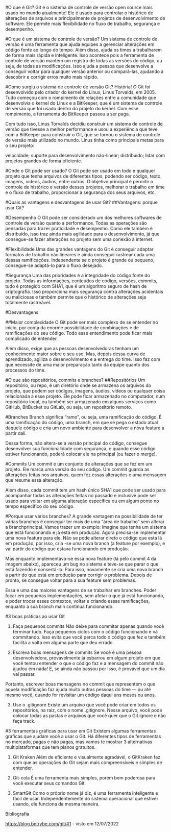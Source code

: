 #O que é Git?
Git é o sistema de controle de versão open source mais usado no mundo atualmente! Ele é usado para controlar o histórico de alterações de arquivos e principalmente de projetos de desenvolvimento de software. Ele permite mais flexibilidade no fluxo de trabalho, segurança e desempenho. 

#O que é um sistema de controle de versão?
Um sistema de controle de versão é uma ferramenta que ajuda equipes a gerenciar alterações em código fonte ao longo do tempo. Além disso, ajuda os times a trabalharem de forma mais rápida e inteligente. Isso acontece pois a ferramenta de controle de versão mantém um registro de todas as versões do código, ou seja, de todas as modificações. Isso ajuda a pessoa que desenvolve a conseguir voltar para qualquer versão anterior ou compará-las, ajudando a descobrir e corrigir erros muito mais rápido.

#Como surgiu o sistema de controle de versão Git? História!
O Git foi desenvolvido pelo criador do kernel do Linux, Linus Torvalds, em 2005. Tudo começou com o rompimento de relações entre a comunidade que desenvolvia o kernel do Linux e a BitKeeper, que é um sistema de controle de versão que foi usado dentro do projeto do kernel. Com esse rompimento, a ferramenta do BitKeeper passou a ser paga.

Com tudo isso, Linus Torvalds decidiu construir um sistema de controle de versão que tivesse a melhor performance e usou a experiência que teve com a BitKeeper para construir o Git, que se tornou o sistema de controle de versão mais utilizado no mundo. Linus tinha como principais metas para o seu projeto:

velocidade;
suporte para desenvolvimento não-linear;
distribuído;
lidar com projetos grandes de forma eficiente.

#Onde o Git pode ser usado?
O Git pode ser usado em todo e qualquer projeto que tenha arquivos de diferentes tipos, podendo ser código, texto, imagens, vídeos, áudios, entre outros. O objetivo principal é permitir o controle de histórico e versão desses projetos, melhorar o trabalho em time e o fluxo de trabalho, proporcionar a segurança dos seus arquivos, etc.

#Quais as vantagens e desvantagens de usar Git?
##Vantagens: porque usar Git?

#Desempenho
O Git pode ser considerado um dos melhores softwares de controle de versão quanto a performance. Todas as operações são pensadas para trazer praticidade e desempenho. Como ele também é distribuído, isso traz ainda mais agilidade para o desenvolvimento, já que consegue-se fazer alterações no projeto sem uma conexão à internet.

#Flexibilidade
Uma das grandes vantagens do Git é conseguir adaptar formatos de trabalho não lineares e ainda conseguir rastrear cada uma dessas ramificações. Independente se o projeto é grande ou pequeno, consegue-se adaptá-lo para o fluxo desejado.

#Segurança
Uma das prioridades é a integridade do código fonte do projeto. Todas as informações, conteúdos de código, versões, commits, tudo é protegido com SHA1, que é um algoritmo seguro de hash de criptografia. Isso proporciona mais segurança contra alterações acidentais ou maliciosas e também permite que o histórico de alterações seja totalmente rastreável.

#Desvantagens

##Maior complexidade
O Git pode ser mais complexo de se entender no início, por conta da enorme possibilidade de combinações e de ramificações do seu código. Todo esse entendimento pode ficar mais complicado de entender. 

Além disso, exige que as pessoas desenvolvedoras tenham um conhecimento maior sobre o seu uso. Mas, depois dessa curva de aprendizado, agiliza o desenvolvimento e a entrega do time. Isso faz com que necessite de uma maior preparação tanto da equipe quanto dos processos do time.

#O que são repositórios, commits e branches?
##Repositórios
Um repositório, ou repo, é um diretório onde se armazena os arquivos do projeto, que podem ser códigos, imagens, áudios, vídeos ou qualquer coisa relacionada a esse projeto. Ele pode ficar armazenado no computador, num repositório local, ou também ser armazenado em alguns serviços como GitHub, BitBucket ou GitLab, ou seja, um repositório remoto.

#Branches
Branch significa “ramo”, ou seja, uma ramificação do código. 
É uma ramificação do código, uma branch, em que se pega o estado atual daquele código e cria um novo ambiente para desenvolver a nova feature a partir dali. 

Dessa forma, não altera-se a versão principal do código, consegue desenvolver sua funcionalidade com segurança, e quando esse código estiver funcionando, poderá colocar ele na principal (ou fazer o merge).

#Commits
Um commit é um conjunto de alterações que se fez em um projeto. Ele marca uma versão do seu código. Um commit guarda as alterações feitas nos arquivos, quem fez essas alterações e uma mensagem que resume essa alteração. 

Além disso, cada commit tem um hash único SHA1 que pode ser usado para acompanhar todas as alterações feitas no passado e inclusive pode ser usado para voltar em alguma alteração específica ou em algum ponto no tempo específico do seu código.

#Porque usar vários branches?
A grande vantagem na possibilidade de ter várias branches é conseguir ter mais de uma “área de trabalho” sem alterar a branchprincipal. Vamos trazer um exemplo: imagine que tenha um sistema que está funcionando e já está em produção. Agora precisa-se implementar uma nova feature para ele. Não se pode alterar direto o código que está lá em produção, por isso, cria -se uma nova branch (a feature por exemplo), e vai partir do código que estava funcionando em produção.

Mas enquanto implementava-se essa nova feature (lá pelo commit 4 da imagem abaixo), apareceu um bug no sistema e teve-se que parar o que está fazendo e consertá-lo. Para isso, novamente se cria uma nova branch a partir do que está em produção para corrigir o problema. Depois de pronto, se consegue voltar para a sua feature sem problemas. 

Essa é uma das maiores vantagens de se trabalhar em branches. Poder focar em pequenas implementações, sem afetar o que já está funcionando, e poder trocar esses contextos, voltar e criando essas ramificações, enquanto a sua branch main continua funcionando.

#3 boas práticas ao usar Git
1. Faça pequenos commits
Não deixe para commitar apenas quando você terminar tudo. Faça pequenos ciclos com o código funcionando e vá commitando. Isso evita que você perca todo o código que fez e também facilita a volta em alguma parte que deu errado.

2. Escreva boas mensagens de commits
Se você é uma pessoa desenvolvedora, provavelmente já esbarrou em algum projeto em que você tentou entender o que o código faz e a mensagem do commit não ajudou em nada! E, se ainda não passou por isso, é provável que um dia vai passar.

Portanto, escrever boas mensagens no commit que representem o que aquela modificação faz ajuda muito outras pessoas do time — ou até mesmo você, quando for revisitar um código daqui uns meses ou anos.

3. Use o .gitignore
Existe um arquivo que você pode criar em todos os repositórios, na raiz, com o nome .gitignore. Nesse arquivo, você pode colocar todas as pastas e arquivos que você quer que o Git ignore e não faça track.

#3 ferramentas gráficas para usar em Git
Existem algumas ferramentas gráficas que ajudam você a usar o Git. Há diferentes tipos de ferramentas no mercado, pagas e não pagas, mas vamos te mostrar 3 alternativas multiplataformas que tem planos gratuitos. 

1. Git Kraken
Além de eficiente e visualmente agradável, o GitKraken faz com que as operações do Git sejam mais compreensíveis e simples de entender. 

2. Git-cola
É uma ferramenta mais simples, porém bem poderosa para você executar seus comandos Git.

3. SmartGit
Como o próprio nome já diz, é uma ferramenta inteligente e fácil de usar. Independentemente do sistema operacional que estiver usando, ele funciona da mesma maneira.  

Bibliografia

https://blog.betrybe.com/git/#1 - visto em 12/07/2022

